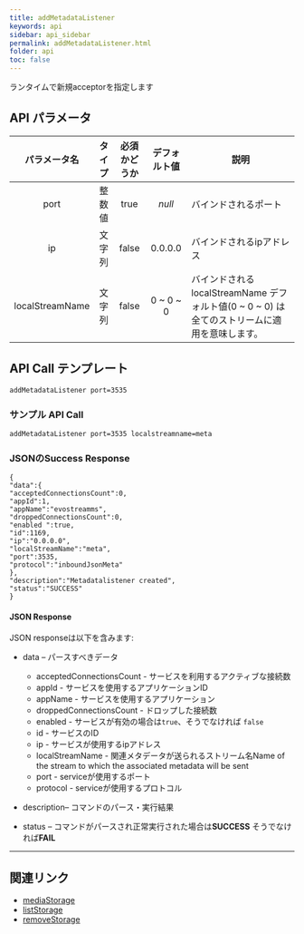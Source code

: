 ```yaml
---
title: addMetadataListener
keywords: api
sidebar: api_sidebar
permalink: addMetadataListener.html
folder: api
toc: false
---
```


ランタイムで新規acceptorを指定します



## API パラメータ

| パラメータ名  |  タイプ | 必須かどうか | デフォルト値 | 説明 |
| :-------------: | :-----: | :-------: | :-----------: | ---------------------------------------- |
|      port       | 整数値|   true    |    *null*     | バインドされるポート |
|       ip        | 文字列  |   false   |    0.0.0.0    | バインドされるipアドレス |
| localStreamName | 文字列  |   false   |   0 ~ 0 ~ 0   | バインドされるlocalStreamName デフォルト値(0 ~ 0 ~ 0) は全てのストリームに適用を意味します。



## API Call テンプレート

```
addMetadataListener port=3535
```



### サンプル API Call

```
addMetadataListener port=3535 localstreamname=meta
```



### JSONのSuccess Response

```
{
"data":{
"acceptedConnectionsCount":0,
"appId":1,
"appName":"evostreamms",
"droppedConnectionsCount":0,
"enabled ":true,
"id":1169,
"ip":"0.0.0.0",
"localStreamName":"meta",
"port":3535,
"protocol":"inboundJsonMeta"
},
"description":"Metadatalistener created",
"status":"SUCCESS"
}
```



#### JSON Response

JSON responseは以下を含みます:

- data – パースすべきデータ
  - acceptedConnectionsCount - サービスを利用するアクティブな接続数
  - appId - サービスを使用するアプリケーションID
  - appName - サービスを使用するアプリケーション
  - droppedConnectionsCount - ドロップした接続数
  - enabled - サービスが有効の場合は`true`、そうでなければ `false`
  - id - サービスのID
  - ip - サービスが使用するipアドレス
  - localStreamName - 関連メタデータが送られるストリーム名Name of the stream to which the associated metadata will be sent
  - port - serviceが使用するポート
  - protocol - serviceが使用するプロトコル

- description– コマンドのパース・実行結果
- status – コマンドがパースされ正常実行された場合は**SUCCESS** そうでなければ**FAIL**


------

## 関連リンク

- [mediaStorage](userguide_confuglua.html#mediastorage)
- [listStorage](listStorage.html)
- [removeStorage](removeStorage.html)

